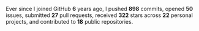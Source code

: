 Ever since I joined GitHub **6** years ago, I pushed **898** commits, opened **50** issues, submitted **27** pull requests, received **322** stars across **22** personal projects, and contributed to **18** public repositories.